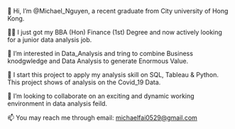 👋 Hi, I’m @Michael_Nguyen, a recent graduate from City university of Hong Kong.

👨‍🎓 I just got my BBA (Hon) Finance (1st) Degree and now actively looking for a junior data analysis job.

👀 I’m interested in Data_Analysis and tring to combine Business knodgwledge and Data Analysis to generate Enormous Value.

📝 I start this project to apply my analysis skill on SQL, Tableau & Python. This project shows of analysis on the Covid_19 Data.

💞️ I’m looking to collaborate on an exciting and dynamic working environment in data analysis feild.

📫 You may reach me through email: michaelfai0529@gmail.com
